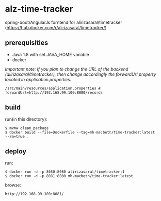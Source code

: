 # alz-time-tracker

spring-boot/AngularJs forntend for alirizasaral/timetracker (https://hub.docker.com/r/alirizasaral/timetracker/)

## prerequisities

- Java 1.8 with set JAVA_HOME variable
- docker

_Important note: If you plan to change the URL of the backend (alirizasaral/timetracker), then change accordingly the forwardUrl property located in application.properties._ 

	/src/main/resources/application.properties # forwardUrl=http://192.168.99.100:8080/records

## build

run(in this directory):

	$ mvnw clean package
	$ docker build --file=Dockerfile --tag=mh-macbeth/time-tracker:latest --rm=true .
	
## deploy

run:

	$ docker run -d -p 8080:8080 alirizasaral/timetracker:1
	$ docker run -d -p 8081:8080 mh-macbeth/time-tracker:latest
	
browse:

	http://192.168.99.100:8081/